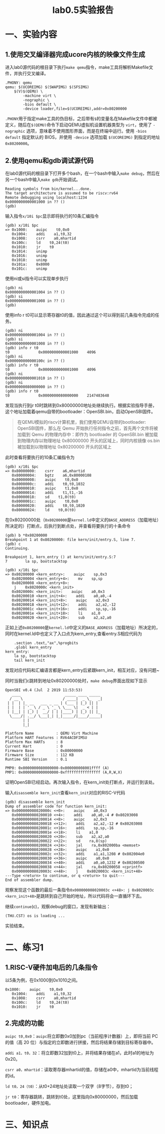 <h1><center>lab0.5实验报告</center></h1>

# 一、实验内容

## 1.使用交叉编译器完成ucore内核的映像文件生成

进入lab0源代码的根目录下执行`make qemu`指令，make工具将解析Makefile文件，并执行交叉编译。

```
.PHONY: qemu 
qemu: $(UCOREIMG) $(SWAPIMG) $(SFSIMG)
    $(V)$(QEMU) \
        -machine virt \
        -nographic \
        -bios default \
        -device loader,file=$(UCOREIMG),addr=0x80200000
```

`.PHONY`用于指定make工具的伪目标，之后带有`$`的变量名在Makefile文件中都被定义，随后在`$(QEMU)`命令下启动QEMU虚拟机设置机器类型为 `virt`，使用了 `-nographic` 选项，意味着不使用图形界面，而是在终端中运行。使用 `-bios default` 指定默认的 BIOS，并使用 `-device` 选项加载 `$(UCOREIMG)` 到指定的地址 `0x80200000`。



## 2.使用qemu和gdb调试源代码

在lab0源代码的根目录下打开多个bash，在一个bash中输入`make debug`，然后在另一个bash中输入`make gdb`开始调试。

```
Reading symbols from bin/kernel...done.
The target architecture is assumed to be riscv:rv64
Remote debugging using localhost:1234
0x0000000000001000 in ?? ()
(gdb)
```

输入指令`x/10i $pc`显示即将执行的10条汇编指令

```
(gdb) x/10i $pc
=> 0x1000:    auipc    t0,0x0
   0x1004:    addi    a1,t0,32
   0x1008:    csrr    a0,mhartid
   0x100c:    ld    t0,24(t0)
   0x1010:    jr    t0
   0x1014:    unimp
   0x1016:    unimp
   0x1018:    unimp
   0x101a:    0x8000
   0x101c:    unimp
```

使用ni或si指令可以实现单步执行

```
(gdb) ni
0x0000000000001004 in ?? ()
(gdb) si
0x0000000000001008 in ?? ()
(gdb) 
```

使用info r t0可以显示寄存器t0的值，因此通过这个可以得到前几条指令完成的任务。

```
(gdb) ni
0x0000000000001004 in ?? ()
(gdb) si
0x0000000000001008 in ?? ()
(gdb) info r t0
t0             0x0000000000001000    4096
(gdb) ni
0x000000000000100c in ?? ()
(gdb) info r t0
t0             0x0000000000001000    4096
(gdb) ni
0x0000000000001010 in ?? ()
(gdb) ni
0x0000000080000000 in ?? ()
(gdb) info r t0
t0             0x0000000080000000    2147483648
```

发现当执行到jr t0时跳转到0x80000000地址处继续执行。根据实验指导手册，这个地址加载着qemu自带的bootloader：OpenSBI.bin，启动OpenSBI固件。

> 在QEMU模拟的riscv计算机里，我们使用QEMU自带的bootloader: OpenSBI固件，那么在 Qemu 开始执行任何指令之前，首先两个文件将被加载到 Qemu 的物理内存中：即作为 bootloader 的 OpenSBI.bin 被加载到物理内存以物理地址 0x80000000 开头的区域上，同时内核镜像 os.bin 被加载到以物理地址 0x80200000 开头的区域上

此时查看将要执行的10条汇编指令为

```
(gdb) x/10i $pc
=> 0x80000000:    csrr    a6,mhartid
   0x80000004:    bgtz    a6,0x80000108
   0x80000008:    auipc    t0,0x0
   0x8000000c:    addi    t0,t0,1032
   0x80000010:    auipc    t1,0x0
   0x80000014:    addi    t1,t1,-16
   0x80000018:    sd    t1,0(t0)
   0x8000001c:    auipc    t0,0x0
   0x80000020:    addi    t0,t0,1020
   0x80000024:    ld    t0,0(t0)
```

在0x80200000处（`0x80200000`是`kernel.ld`中定义的`BASE_ADDRESS`（加载地址）所决定的）打断点，后执行到断点处，并查看将要执行的十条命令

```
(gdb) b *0x80200000
Breakpoint 1 at 0x80200000: file kern/init/entry.S, line 7.
(gdb) c
Continuing.

Breakpoint 1, kern_entry () at kern/init/entry.S:7
7        la sp, bootstacktop
```

```
(gdb) x/10i $pc
=> 0x80200000 <kern_entry>:    auipc    sp,0x3
   0x80200004 <kern_entry+4>:    mv    sp,sp
   0x80200008 <kern_entry+8>:    
    j    0x8020000c <kern_init>
   0x8020000c <kern_init>:    auipc    a0,0x3
   0x80200010 <kern_init+4>:    addi    a0,a0,-4
   0x80200014 <kern_init+8>:    auipc    a2,0x3
   0x80200018 <kern_init+12>:    addi    a2,a2,-12
   0x8020001c <kern_init+16>:    addi    sp,sp,-16
   0x8020001e <kern_init+18>:    li    a1,0
   0x80200020 <kern_init+20>:    sub    a2,a2,a0
```

正如上述`0x80200000`是`kernel.ld`中定义的`BASE_ADDRESS`（加载地址）所决定的，同时在kernel.ld中也定义了入口点为kern_entry,查看entry.S相应代码为


        .section .text,"ax",%progbits
        .globl kern_entry
    kern_entry:
        la sp, bootstacktop
        tail kern_init

发现对应代码和汇编语言都是kern_entry后紧跟kern_init，相互对应，没有问题~

同时当我们c跳转到地址0x80200000处时，`make debug`界面出现如下显示

```
OpenSBI v0.4 (Jul  2 2019 11:53:53)
   ____                    _____ ____ _____
  / __ \                  / ____|  _ \_   _|
 | |  | |_ __   ___ _ __ | (___ | |_) || |
 | |  | | '_ \ / _ \ '_ \ \___ \|  _ < | |
 | |__| | |_) |  __/ | | |____) | |_) || |_
  \____/| .__/ \___|_| |_|_____/|____/_____|
        | |
        |_|

Platform Name          : QEMU Virt Machine
Platform HART Features : RV64ACDFIMSU
Platform Max HARTs     : 8
Current Hart           : 0
Firmware Base          : 0x80000000
Firmware Size          : 112 KB
Runtime SBI Version    : 0.1

PMP0: 0x0000000080000000-0x000000008001ffff (A)
PMP1: 0x0000000000000000-0xffffffffffffffff (A,R,W,X)

```

证明OpenSBI已经启动。再次输入指令，在kern_init处打断点，并运行到该处。

输入`disassemble kern_init`查看`kern_init`对应的RISC-V代码

```
(gdb) disassemble kern_init
Dump of assembler code for function kern_init:
=> 0x000000008020000c <+0>:    auipc    a0,0x3
   0x0000000080200010 <+4>:    addi    a0,a0,-4 # 0x80203008
   0x0000000080200014 <+8>:    auipc    a2,0x3
   0x0000000080200018 <+12>:    addi    a2,a2,-12 # 0x80203008
   0x000000008020001c <+16>:    addi    sp,sp,-16
   0x000000008020001e <+18>:    li    a1,0
   0x0000000080200020 <+20>:    sub    a2,a2,a0
   0x0000000080200022 <+22>:    sd    ra,8(sp)
   0x0000000080200024 <+24>:    jal    ra,0x802000ba <memset>
   0x0000000080200028 <+28>:    auipc    a1,0x0
   0x000000008020002c <+32>:    addi    a1,a1,1208 # 0x802004e0
   0x0000000080200030 <+36>:    auipc    a0,0x0
   0x0000000080200034 <+40>:    addi    a0,a0,1232 # 0x80200500
   0x0000000080200038 <+44>:    jal    ra,0x80200058 <cprintf>
   0x000000008020003c <+48>:    j    0x8020003c <kern_init+48>
---Type <return> to continue, or q <return> to quit---
End of assembler dump.
```

观察发现这个函数的最后一条指令`0x000000008020003c <+48>: j 0x8020003c <kern_init+48>`是跳转到自己开始的地址，所以代码将会一直循环下去。

继续`continue`(c)，观察debug的窗口，发现有新输出：

```
(THU.CST) os is loading ...
```

实验结束。



# 二、练习1

## 1.RISC-V硬件加电后的几条指令

以5条为例，在0x1000到0x1010之间。

```
0x1000:    auipc    t0,0x0
   0x1004:    addi    a1,t0,32
   0x1008:    csrr    a0,mhartid
   0x100c:    ld    t0,24(t0)
   0x1010:    jr    t0
```

## 2.完成的功能

`auipc t0,0x0`：`auipc`将立即数0x0加到pc（当前程序计数器）上，即将当前 PC 的值（高 20 位）与指定的立即数进行拼接，然后将结果存储到目标寄存器中。

`addi a1，t0，32`：将立即数32加到t0上，并将结果存储在a1，此时a1的地址为0x20。

`csrr a0，mhartid`：读取寄存器mhartid的值，存储在a0中，mhartid为当前线程的id。

`ld t0，24（t0）`：从t0+24地址处读取一个双字（8字节），存到t0；

`jr t0`：寄存器跳转，跳转到t0处，这里指向0x80000000，然后加载bootloader，硬件加电。



# 三、知识点
